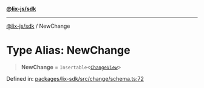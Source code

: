 [**@lix-js/sdk**](../README.md)

***

[@lix-js/sdk](../README.md) / NewChange

# Type Alias: NewChange

> **NewChange** = `Insertable`\<[`ChangeView`](ChangeView.md)\>

Defined in: [packages/lix-sdk/src/change/schema.ts:72](https://github.com/opral/monorepo/blob/b744c06f94e2e95227e07cc6016002a653e430d8/packages/lix-sdk/src/change/schema.ts#L72)

